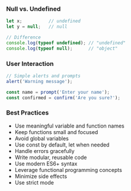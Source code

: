 ### Null vs. Undefined
```javascript
let x;          // undefined
let y = null;   // null

// Difference
console.log(typeof undefined); // "undefined"
console.log(typeof null);      // "object"
```

### User Interaction
```javascript
// Simple alerts and prompts
alert('Warning message');

const name = prompt('Enter your name');
const confirmed = confirm('Are you sure?');
```

### Best Practices
- Use meaningful variable and function names
- Keep functions small and focused
- Avoid global variables
- Use const by default, let when needed
- Handle errors gracefully
- Write modular, reusable code
- Use modern ES6+ syntax
- Leverage functional programming concepts
- Minimize side effects
- Use strict mode